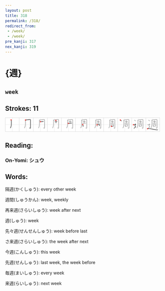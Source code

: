 ```yaml
---
layout: post
title: 318
permalink: /318/
redirect_from:
 - /week/
 - /week/
pre_kanji: 317
nex_kanji: 319
---
```


# {週}

## `week`

## Strokes: 11

<div class="stroke"><img src="../images/E980B1.png" /></div>

## Reading:

### On-Yomi: シュウ

## Words:

隔週(かくしゅう): every other week

週間(しゅうかん): week, weekly

再来週(さらいしゅう): week after next

週(しゅう): week

先々週(せんせんしゅう): week before last

さ来週(さらいしゅう): the week after next

今週(こんしゅう): this week

先週(せんしゅう): last week, the week before

毎週(まいしゅう): every week

来週(らいしゅう): next week
